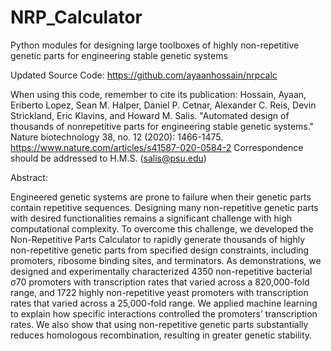 # NRP_Calculator
Python modules for designing large toolboxes of highly non-repetitive genetic parts for engineering stable genetic systems

Updated Source Code: <https://github.com/ayaanhossain/nrpcalc>

When using this code, remember to cite its publication: Hossain, Ayaan, Eriberto Lopez, Sean M. Halper, Daniel P. Cetnar, Alexander C. Reis, Devin Strickland, Eric Klavins, and Howard M. Salis. "Automated design of thousands of nonrepetitive parts for engineering stable genetic systems." Nature biotechnology 38, no. 12 (2020): 1466-1475.
https://www.nature.com/articles/s41587-020-0584-2
Correspondence should be addressed to H.M.S. (salis@psu.edu)

Abstract:

Engineered genetic systems are prone to failure when their genetic parts contain repetitive sequences. Designing many non-repetitive genetic parts with desired functionalities remains a significant challenge with high computational complexity. To overcome this challenge, we developed the Non-Repetitive Parts Calculator to rapidly generate thousands of highly non-repetitive genetic parts from specified design constraints, including promoters, ribosome binding sites, and terminators. As demonstrations, we designed and experimentally characterized 4350 non-repetitive bacterial σ70 promoters with transcription rates that varied across a 820,000-fold range, and 1722 highly non-repetitive yeast promoters with transcription rates that varied across a 25,000-fold range. We applied machine learning to explain how specific interactions controlled the promoters’ transcription rates. We also show that using non-repetitive genetic parts substantially reduces homologous recombination, resulting in greater genetic stability.

